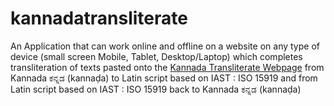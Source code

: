 # kannadatransliterate
An Application that can work online and offline on a website on any type of device (small screen Mobile, Tablet, Desktop/Laptop) which completes transliteration of texts pasted onto the [Kannada Transliterate Webpage](https://vyshantha.github.io/kannadatransliterate/) from Kannada ಕನ್ನಡ (kannaḍa) to Latin script based on IAST : ISO 15919 and from Latin script based on IAST : ISO 15919 back to Kannada ಕನ್ನಡ (kannaḍa)
